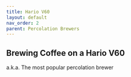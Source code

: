 ```yaml
---
title: Hario V60
layout: default
nav_order: 2
parent: Percolation Brewers
---
```


## Brewing Coffee on a Hario V60
a.k.a. The most popular percolation brewer
